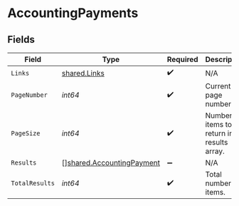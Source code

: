 # AccountingPayments


## Fields

| Field                                                                         | Type                                                                          | Required                                                                      | Description                                                                   |
| ----------------------------------------------------------------------------- | ----------------------------------------------------------------------------- | ----------------------------------------------------------------------------- | ----------------------------------------------------------------------------- |
| `Links`                                                                       | [shared.Links](../../../pkg/models/shared/links.md)                           | :heavy_check_mark:                                                            | N/A                                                                           |
| `PageNumber`                                                                  | *int64*                                                                       | :heavy_check_mark:                                                            | Current page number.                                                          |
| `PageSize`                                                                    | *int64*                                                                       | :heavy_check_mark:                                                            | Number of items to return in results array.                                   |
| `Results`                                                                     | [][shared.AccountingPayment](../../../pkg/models/shared/accountingpayment.md) | :heavy_minus_sign:                                                            | N/A                                                                           |
| `TotalResults`                                                                | *int64*                                                                       | :heavy_check_mark:                                                            | Total number of items.                                                        |